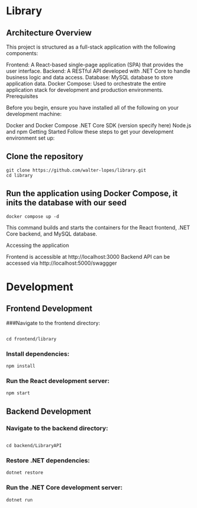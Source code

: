 # Library 

## Architecture Overview
This project is structured as a full-stack application with the following components:

Frontend: A React-based single-page application (SPA) that provides the user interface.
Backend: A RESTful API developed with .NET Core to handle business logic and data access.
Database: MySQL database to store application data.
Docker Compose: Used to orchestrate the entire application stack for development and production environments.
Prerequisites

Before you begin, ensure you have installed all of the following on your development machine:

Docker and Docker Compose
.NET Core SDK (version specify here)
Node.js and npm
Getting Started
Follow these steps to get your development environment set up:

## Clone the repository

```
git clone https://github.com/walter-lopes/library.git
cd library
```

## Run the application using Docker Compose, it inits the database with our seed

```
docker compose up -d
```

This command builds and starts the containers for the React frontend, .NET Core backend, and MySQL database.

Accessing the application

Frontend is accessible at http://localhost:3000
Backend API can be accessed via http://localhost:5000/swaggger

# Development

## Frontend Development
###Navigate to the frontend directory:

```

cd frontend/library
```
### Install dependencies:
```
npm install
```
### Run the React development server:
```
npm start
```

## Backend Development
### Navigate to the backend directory:
```

cd backend/LibraryAPI

```
### Restore .NET dependencies:

```
dotnet restore

```
### Run the .NET Core development server:
```
dotnet run

```

